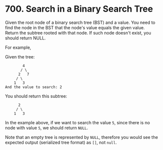 # 700. Search in a Binary Search Tree

Given the root node of a binary search tree (BST) and a value. You need to find
the node in the BST that the node's value equals the given value. Return the
subtree rooted with that node. If such node doesn't exist, you should return
NULL.

For example, 

Given the tree:

```
        4
       / \
      2   7
     / \
    1   3
And the value to search: 2
```

You should return this subtree:

```
      2
     / \
    1   3
```

In the example above, if we want to search the value `5`, since there is no node
with value `5`, we should return `NULL`.

Note that an empty tree is represented by `NULL`, therefore you would see the
expected output (serialized tree format) as `[]`, not `null`.
